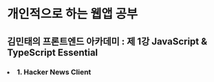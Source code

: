 <h1>개인적으로 하는 웹앱 공부</h1>
<h2>김민태의 프론트엔드 아카데미 : 제 1강 JavaScript & TypeScript Essential</h2>
<h3>
    <li>1. Hacker News Client</li>
</h3>